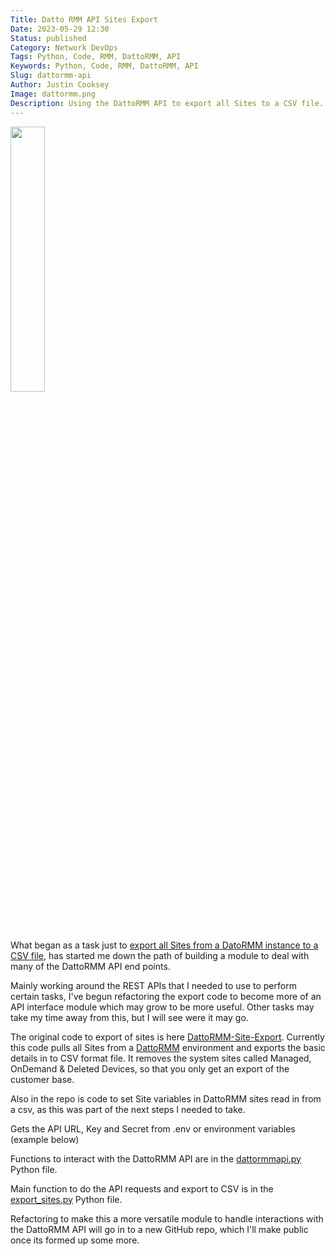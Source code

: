 ```yaml
---
Title: Datto RMM API Sites Export
Date: 2023-05-29 12:30
Status: published
Category: Network DevOps
Tags: Python, Code, RMM, DattoRMM, API
Keywords: Python, Code, RMM, DattoRMM, API
Slug: dattormm-api
Author: Justin Cooksey
Image: dattormm.png
Description: Using the DattoRMM API to export all Sites to a CSV file.
---
```


<img src="{attach}dattormm.png"  width="33%" height="33%">

What began as a task just to [export all Sites from a DatoRMM instance to a CSV file](https://github.com/jscooksey/DattoRMM-Site-Export), has started me down the path of building a module to deal with many of the DattoRMM API end points. 

Mainly working around the REST APIs that I needed to use to perform certain tasks, I've begun refactoring the export code to become more of an API interface module which may grow to be more useful.  Other tasks may take my time away from this, but I will see were it may go.

The original code to export of sites is here [DattoRMM-Site-Export](https://github.com/jscooksey/DattoRMM-Site-Export).  Currently this code pulls all Sites from a [DattoRMM](https://www.datto.com/au/products/rmm/) environment and exports the basic details in to CSV format file.  It removes the system sites called Managed, OnDemand & Deleted Devices, so that you only get an export of the customer base.

Also in the repo is code to set Site variables in DattoRMM sites read in from a csv, as this was part of the next steps I needed to take.

Gets the API URL, Key and Secret from .env or environment variables (example below)

Functions to interact with the DattoRMM API are in the [dattormmapi.py](https://github.com/jscooksey/DattoRMM-Site-Export/blob/main/dattormmapi.py) Python file.

Main function to do the API requests and export to CSV is in the [export_sites.py](https://github.com/jscooksey/DattoRMM-Site-Export/blob/main/export_sites.py) Python file.

Refactoring to make this a more versatile module to handle interactions with the DattoRMM API will go in to a new GitHub repo, which I'll make public once its formed up some more. 
